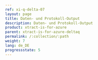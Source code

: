 ```yaml
---
ref: xi-q-delta-07
layout: page
title: Daten- und Protokoll-Output
description: Daten- und Protokoll-Output
product: xtract-is-for-azure
parent: xtract-is-for-azure-deltaq
permalink: /:collection/:path
weight: 7
lang: de_DE
progressstate: 5
---
```

